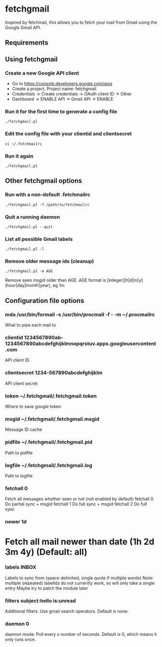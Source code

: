 # fetchgmail
Inspired by fetchmail, this allows you to fetch your mail from Gmail using the Google Gmail API.

## Requirements


## Using fetchgmail

### Create a new Google API client
- Go to https://console.developers.google.com/apis
- Create a project.  Project name: fetchgmail
- Credentials -> Create credentials -> OAuth client ID -> Other
- Dashboard -> ENABLE API -> Gmail API -> ENABLE

### Run it for the first time to generate a config file
    ./fetchgmail.pl

### Edit the config file with your clientid and clientsecret
    vi ~/.fetchmailrc

### Run it again
    ./fetchgmail.pl

## Other fetchgmail options

### Run with a non-default .fetchmailrc
    ./fetchgmail.pl -f /path/to/fetchmailrc

### Quit a running daemon
    ./fetchgmail.pl --quit

### List all possible Gmail labels
    ./fetchgmail.pl -l

### Remove older message ids (cleanup)
    ./fetchgmail.pl -m AGE  
Remove seen msgid older than AGE.
AGE format is [integer][h|d|m|y] (hour|day|month|year), eg 1m

## Configuration file options

### mda /usr/bin/formail -s /usr/bin/procmail -f - -m ~/.procmailrc
What to pipe each mail to

### clientid 1234567890ab-1234567890abcdefghijklmnopqrstuv.apps.googleusercontent.com
API client ID

### clientsecret 1234-567890abcdefghijklm
API client secret

### token ~/.fetchgmail/.fetchgmail.token
Where to save google token

### msgid ~/.fetchgmail/.fetchgmail.msgid
Message ID cache

### pidfile ~/.fetchgmail/.fetchgmail.pid
Path to pidfile

### logfile ~/.fetchgmail/.fetchgmail.log
Path to logfile

### fetchall 0
Fetch all messages whether seen or not (not enabled by default)
fetchall 0    Do partial sync + msgid
fetchall 1    Do full sync + msgid
fetchall 2    Do full sync

### newer 1d
# Fetch all mail newer than date (1h 2d 3m 4y) (Default: all)

### labels INBOX
Labels to sync from (space delimited, single quote if multiple words)
Note: multiple (repeated) labelIds do not currently work, so will only take a single entry
      Maybe try to patch the module later

### filters subject:hello is:unread
Additional filters.  Use gmail search operators.  Default is none.

### daemon 0
daemon mode:  Poll every x number of seconds.  Default is 0, which means it only runs once.


